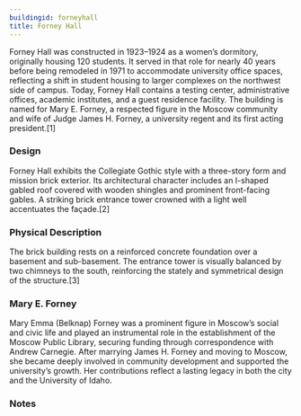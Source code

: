 ```yaml
---
buildingid: forneyhall
title: Forney Hall
---
```


Forney Hall was constructed in 1923–1924 as a women’s dormitory, originally housing 120 students. It served in that role for nearly 40 years before being remodeled in 1971 to accommodate university office spaces, reflecting a shift in student housing to larger complexes on the northwest side of campus. Today, Forney Hall contains a testing center, administrative offices, academic institutes, and a guest residence facility. The building is named for Mary E. Forney, a respected figure in the Moscow community and wife of Judge James H. Forney, a university regent and its first acting president.[1]

### Design
Forney Hall exhibits the Collegiate Gothic style with a three-story form and mission brick exterior. Its architectural character includes an I-shaped gabled roof covered with wooden shingles and prominent front-facing gables. A striking brick entrance tower crowned with a light well accentuates the façade.[2]

### Physical Description
The brick building rests on a reinforced concrete foundation over a basement and sub-basement. The entrance tower is visually balanced by two chimneys to the south, reinforcing the stately and symmetrical design of the structure.[3]  

### Mary E. Forney
  Mary Emma (Belknap) Forney was a prominent figure in Moscow’s social and civic life and played an instrumental role in the establishment of the Moscow Public Library, securing funding through correspondence with Andrew Carnegie. After marrying James H. Forney and moving to Moscow, she became deeply involved in community development and supported the university’s growth. Her contributions reflect a lasting legacy in both the city and the University of Idaho.

### Notes  
[^1]: Nathan J. Moody, “National Register of Historic Places—Registration Form: The University of Idaho Historic District,” initial submission to Idaho SHPO, unpublished, University of Idaho, Moscow, Idaho, May 7, 2025, 20, 21.  
[^2]: Ibid.  
[^3]: Ibid. 